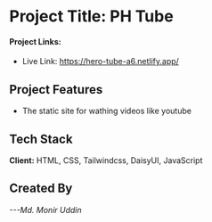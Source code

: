 
# Project Title: PH Tube

#### Project Links:

- Live Link: https://hero-tube-a6.netlify.app/
## Project Features

- The static site for wathing videos like youtube


## Tech Stack

**Client:** HTML, CSS, Tailwindcss, DaisyUI, JavaScript



## Created By

*---Md. Monir Uddin*

